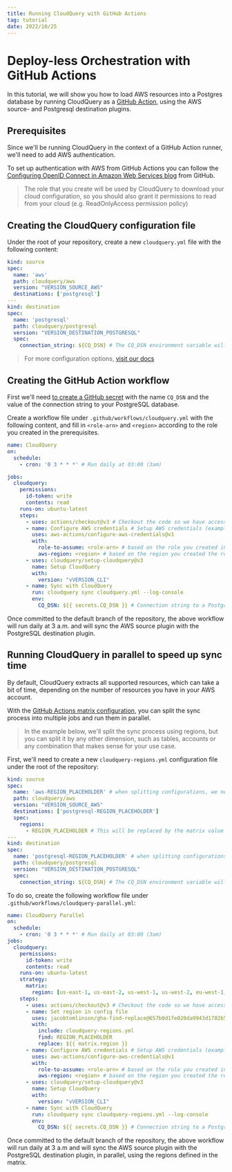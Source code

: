 ```yaml
---
title: Running CloudQuery with GitHub Actions
tag: tutorial
date: 2022/10/25
---
```


# Deploy-less Orchestration with GitHub Actions

In this tutorial, we will show you how to load AWS resources into a Postgres database by running CloudQuery as a [GitHub Action](https://github.com/features/actions), using the AWS source- and Postgresql destination plugins.

## Prerequisites

Since we'll be running CloudQuery in the context of a GitHub Action runner, we'll need to add AWS authentication.

To set up authentication with AWS from GitHub Actions you can follow the [Configuring OpenID Connect in Amazon Web Services blog](https://docs.github.com/en/actions/deployment/security-hardening-your-deployments/configuring-openid-connect-in-amazon-web-services) from GitHub.

> The role that you create will be used by CloudQuery to download your cloud configuration, so you should also grant it permissions to read from your cloud (e.g. ReadOnlyAccess permission policy)

## Creating the CloudQuery configuration file

Under the root of your repository, create a new `cloudquery.yml` file with the following content:

```yaml copy
kind: source
spec:
  name: 'aws'
  path: cloudquery/aws
  version: "VERSION_SOURCE_AWS"
  destinations: ['postgresql']
---
kind: destination
spec:
  name: 'postgresql'
  path: cloudquery/postgresql
  version: "VERSION_DESTINATION_POSTGRESQL"
  spec:
    connection_string: ${CQ_DSN} # The CQ_DSN environment variable will be set by GitHub Action workflow
```

> For more configuration options, [visit our docs](/docs/reference/source-spec)

## Creating the GitHub Action workflow

First we'll need [to create a GitHub secret](https://docs.github.com/en/actions/security-guides/encrypted-secrets#creating-encrypted-secrets-for-a-repository) with the name `CQ_DSN` and the value of the connection string to your PostgreSQL database.

Create a workflow file under `.github/workflows/cloudquery.yml` with the following content, and fill in `<role-arn>` and `<region>` according to the role you created in the prerequisites.

```yaml copy
name: CloudQuery
on:
  schedule:
    - cron: '0 3 * * *' # Run daily at 03:00 (3am)

jobs:
  cloudquery:
    permissions:
      id-token: write
      contents: read
    runs-on: ubuntu-latest
    steps:
      - uses: actions/checkout@v3 # Checkout the code so we have access to the config file
      - name: Configure AWS credentials # Setup AWS credentials (example)
        uses: aws-actions/configure-aws-credentials@v1
        with:
          role-to-assume: <role-arn> # based on the role you created in the prerequisites
          aws-region: <region> # based on the region you created the role in
      - uses: cloudquery/setup-cloudquery@v3
        name: Setup CloudQuery
        with:
          version: "vVERSION_CLI"
      - name: Sync with CloudQuery
        run: cloudquery sync cloudquery.yml --log-console
        env:
          CQ_DSN: ${{ secrets.CQ_DSN }} # Connection string to a PostgreSQL database
```

Once committed to the default branch of the repository, the above workflow will run daily at 3 a.m. and will sync the AWS source plugin with the PostgreSQL destination plugin.

## Running CloudQuery in parallel to speed up sync time

By default, CloudQuery extracts all supported resources, which can take a bit of time, depending on the number of resources you have in your AWS account.

With the [GitHub Actions matrix configuration](https://docs.github.com/en/actions/using-jobs/using-a-matrix-for-your-jobs), you can split the sync process into multiple jobs and run them in parallel.

> In the example below, we'll split the sync process using regions, but you can split it by any other dimension, such as tables, accounts or any combination that makes sense for your use case.

First, we'll need to create a new `cloudquery-regions.yml` configuration file under the root of the repository:

```yaml copy
kind: source
spec:
  name: 'aws-REGION_PLACEHOLDER' # when splitting configurations, we need to keep the names unique
  path: cloudquery/aws
  version: "VERSION_SOURCE_AWS"
  destinations: ['postgresql-REGION_PLACEHOLDER']
  spec:
    regions:
      - REGION_PLACEHOLDER # This will be replaced by the matrix value
---
kind: destination
spec:
  name: 'postgresql-REGION_PLACEHOLDER' # when splitting configurations, we need to keep the names unique
  path: cloudquery/postgresql
  version: "VERSION_DESTINATION_POSTGRESQL"
  spec:
    connection_string: ${CQ_DSN} # The CQ_DSN environment variable will be set by GitHub Action workflow
```

To do so, create the following workflow file under `.github/workflows/cloudquery-parallel.yml`:

```yaml copy
name: CloudQuery Parallel
on:
  schedule:
    - cron: '0 3 * * *' # Run daily at 03:00 (3am)
jobs:
  cloudquery:
    permissions:
      id-token: write
      contents: read
    runs-on: ubuntu-latest
    strategy:
      matrix:
        region: [us-east-1, us-east-2, us-west-1, us-west-2, eu-west-1, eu-west-2] # List of regions to sync in parallel
    steps:
      - uses: actions/checkout@v3 # Checkout the code so we have access to the config file
      - name: Set region in config file
        uses: jacobtomlinson/gha-find-replace@657b0d1fe020da9943d1702b576f5d37d43b9c03
        with:
          include: cloudquery-regions.yml
          find: REGION_PLACEHOLDER
          replace: ${{ matrix.region }}
      - name: Configure AWS credentials # Setup AWS credentials (example)
        uses: aws-actions/configure-aws-credentials@v1
        with:
          role-to-assume: <role-arn> # based on the role you created in the prerequisites
          aws-region: <region> # based on the region you created the role in
      - uses: cloudquery/setup-cloudquery@v3
        name: Setup CloudQuery
        with:
          version: "vVERSION_CLI"
      - name: Sync with CloudQuery
        run: cloudquery sync cloudquery-regions.yml --log-console
        env:
          CQ_DSN: ${{ secrets.CQ_DSN }} # Connection string to a PostgreSQL database
```

Once committed to the default branch of the repository, the above workflow will run daily at 3 a.m and will sync the AWS source plugin with the PostgreSQL destination plugin, in parallel, using the regions defined in the matrix.
